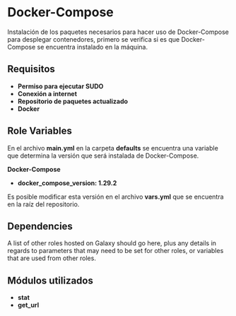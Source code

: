 
Docker-Compose
=========

Instalación de los paquetes necesarios para hacer uso de Docker-Compose para desplegar contenedores, primero se verifica si es que Docker-Compose se encuentra instalado en la máquina.

Requisitos
------------

 -  **Permiso para ejecutar SUDO**
-   **Conexión a internet**
-   **Repositorio de paquetes actualizado**
-   **Docker**

Role Variables
--------------

En el archivo **main.yml** en la carpeta **defaults** se encuentra una variable que determina la versión que será instalada de Docker-Compose.

**Docker-Compose**
 - **docker_compose_version: 1.29.2**

Es posible modificar esta versión en el archivo **vars.yml** que se encuentra en la raíz del repositorio.

Dependencies
------------

A list of other roles hosted on Galaxy should go here, plus any details in regards to parameters that may need to be set for other roles, or variables that are used from other roles.

Módulos utilizados
----------------

 - **stat**
 - **get_url**

